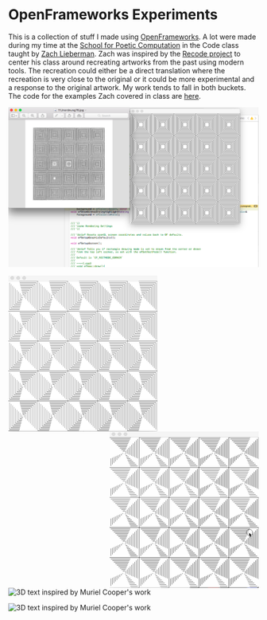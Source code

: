 # OpenFrameworks Experiments

This is a collection of stuff I made using [OpenFrameworks](http://openframeworks.cc/). A lot were made during my time at the [School for Poetic Computation](http://sfpc.io/) in the Code class taught by [Zach Lieberman](http://thesystemis.com/).  Zach was inspired by the [Recode project](http://recodeproject.com/) to center his class around recreating artworks from the past using modern tools. The recreation could either be a direct translation where the recreation is very close to the original or it could be more experimental and a response to the original artwork. My work tends to fall in both buckets. The code for the examples Zach covered in class are [here](https://github.com/ofZach/sfpcRecreatingThePastSpring2018).

![Vera Molnar work, left is my recreation, right is original](imgs/vera-comparison.png)

<img align="left" width="300" alt="Vera Molnar animation" src="imgs/vera2.gif">
<img align="right" width="300" alt="Vera Molnar animation" src="imgs/vera1.gif">

![3D text inspired by Muriel Cooper's work](imgs/muriel-3D-2.gif)

![3D text inspired by Muriel Cooper's work](imgs/muriel-3D.gif)
